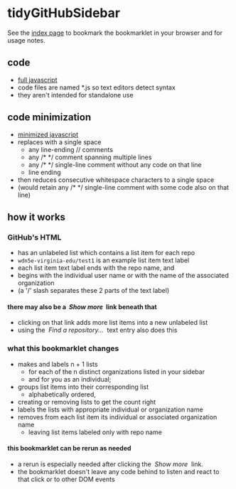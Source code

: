 # tidyGitHubSidebar

See the [index page](https://wdn5e-virginia-edu.github.io/tidyGitHubSidebar/)
to bookmark the bookmarklet in your browser and for usage notes.

## code
- [full javascript](bookmarklet.js)
- code files are named *.js so text editors detect syntax
- they aren't intended for standalone use

## code minimization
- [minimized javascript](bookmarklet.min.js)
- replaces  with a single space
	- any line-ending // comments
	- any /* */ comment spanning multiple lines
	- any /* */ single-line comment without any code on that line
	- line ending
- then reduces consecutive whitespace characters to a single space
- (would retain any /* */ single-line comment with some code also on that line)

## how it works
### GitHub's HTML
- has an unlabeled list which contains a list item for each repo
- `wdn5e-virginia-edu/test1` is an example list item text label
- each list item text label ends with the repo name, and
- begins with the individual user name or with the name of the associated organization
- (a '/' slash separates these 2 parts of the text label)


#### there may also be a _&nbsp;Show more&nbsp;_ link beneath that
- clicking on that link adds more list items into a new unlabeled list
- using the _&nbsp;Find a repository...&nbsp;_ text entry also does this


### what this bookmarklet changes
- makes and labels n + 1 lists
	- for each of the n distinct organizations listed in your sidebar
	- and for you as an individual;
- groups list items into their corresponding list
	- alphabetically ordered,
- creating or removing lists to get the count right
- labels the lists with appropriate individual or organization name
- removes from each list item its individual or associated organization name
	- leaving list items labeled only with repo name

#### this bookmarklet can be rerun as needed
- a rerun is especially needed after clicking the _&nbsp;Show more&nbsp;_  link.
- the bookmarklet doesn't leave any code behind to listen and react to that click
or to other DOM events